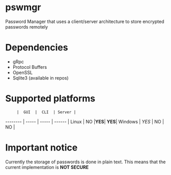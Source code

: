 # pswmgr
Password Manager that uses a client/server architecture to store encrypted passwords remotely

# Dependencies
* gRpc
* Protocol Buffers
* OpenSSL
* Sqlite3 (available in repos)

# Supported platforms

         |  GUI  |  CLI  | Server |
-------- | ----- | ----- | ------ |
Linux    |   NO  |__YES__| __YES__|
Windows  | _YES_ |  NO   |   NO   |

# Important notice
Currently the storage of passwords is done in plain text. This means that the current implementation is __NOT SECURE__